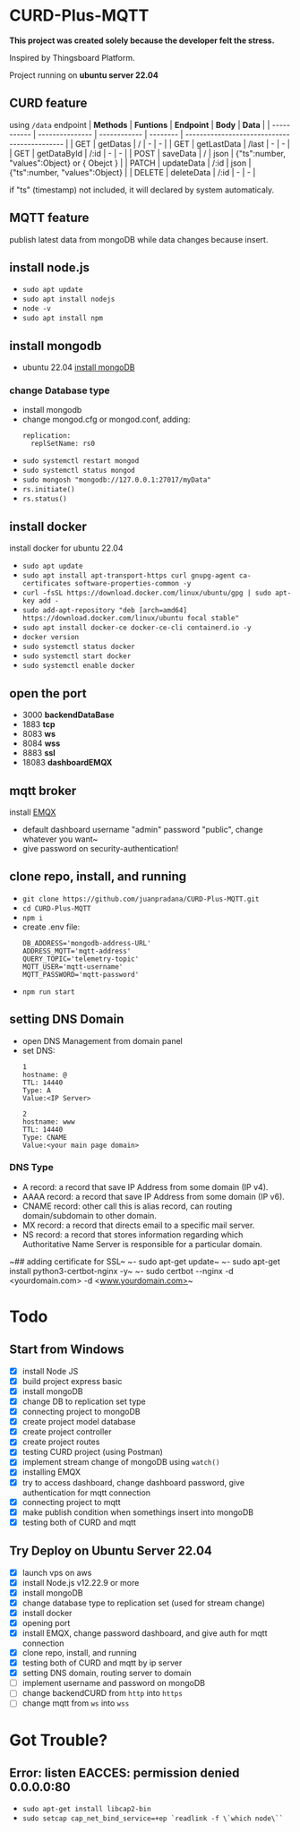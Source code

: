 # CURD-Plus-MQTT
__This project was created solely because the developer felt the stress.__

Inspired by Thingsboard Platform.

Project running on __ubuntu server 22.04__

## CURD feature
using `/data` endpoint
| **Methods** | **Funtions**    | **Endpoint**  | **Body** | **Data** |
| ----------- | --------------- | ------------  | -------- | -------------------------------------------- |
| GET         | getDatas        | /             | -        | -                                            |
| GET         | getLastData     | /last         | -        | -                                            |
| GET         | getDataById     | /:id          | -        | -                                            |
| POST        | saveData        | /             | json     | {"ts":number, "values":Object} or { Obejct } |
| PATCH       | updateData      | /:id          | json     | {"ts":number, "values":Object}               |
| DELETE      | deleteData      | /:id          | -        | -                                            |

if "ts" (timestamp) not included, it will declared by system automaticaly.

## MQTT feature
publish latest data from mongoDB while data changes because insert.

## install node.js
- `sudo apt update`
- `sudo apt install nodejs`
- `node -v`
- `sudo apt install npm`

## install mongodb
- ubuntu 22.04 [install mongoDB](https://www.mongodb.com/docs/manual/tutorial/install-mongodb-on-ubuntu/)

### change Database type
- install mongodb
- change mongod.cfg or mongod.conf, adding:
  ```text
  replication:
    replSetName: rs0
    ```
- `sudo systemctl restart mongod`
- `sudo systemctl status mongod`
- `sudo mongosh "mongodb://127.0.0.1:27017/myData"`
- `rs.initiate()`
- `rs.status()`

## install docker
install docker for ubuntu 22.04
- `sudo apt update`
- `sudo apt install apt-transport-https curl gnupg-agent ca-certificates software-properties-common -y`
- `curl -fsSL https://download.docker.com/linux/ubuntu/gpg | sudo apt-key add -`
- `sudo add-apt-repository "deb [arch=amd64] https://download.docker.com/linux/ubuntu focal stable"`
- `sudo apt install docker-ce docker-ce-cli containerd.io -y`
- `docker version`
- `sudo systemctl status docker`
- `sudo systemctl start docker`
- `sudo systemctl enable docker`

## open the port
- 3000 __backendDataBase__
- 1883 __tcp__
- 8083 __ws__
- 8084 __wss__
- 8883 __ssl__
- 18083 __dashboardEMQX__

## mqtt broker
install [EMQX](https://www.emqx.io/docs/en/v5.0/deploy/install-docker.html#use-docker-compose-to-build-an-emqx-cluster)
- default dashboard username "admin" password "public", change whatever you want~
- give password on security-authentication!

## clone repo, install, and running
- `git clone https://github.com/juanpradana/CURD-Plus-MQTT.git`
- `cd CURD-Plus-MQTT`
- `npm i`
- create .env file:
  ```text
  DB_ADDRESS='mongodb-address-URL'
  ADDRESS_MQTT='mqtt-address'
  QUERY_TOPIC='telemetry-topic'
  MQTT_USER='mqtt-username'
  MQTT_PASSWORD='mqtt-password'
  ```
- `npm run start`

## setting DNS Domain
- open DNS Management from domain panel
- set DNS:
  ```text
  1
  hostname: @
  TTL: 14440
  Type: A
  Value:<IP Server>
  
  2
  hostname: www
  TTL: 14440
  Type: CNAME
  Value:<your main page domain>
  ```
### DNS Type
- A record: a record that save IP Address from some domain (IP v4).
- AAAA record: a record that save IP Address from some domain (IP v6).
- CNAME record: other call this is alias record, can routing domain/subdomain to other domain.
- MX record: a record that directs email to a specific mail server.
- NS record: a record that stores information regarding which Authoritative Name Server is responsible for a particular domain.


~## adding certificate for SSL~
~- sudo apt-get update~
~- sudo apt-get install python3-certbot-nginx -y~
~- sudo certbot --nginx -d <yourdomain.com> -d <www.yourdomain.com>~

# Todo
## __Start from Windows__
- [X] install Node JS
- [X] build project express basic
- [X] install mongoDB
- [X] change DB to replication set type
- [X] connecting project to mongoDB
- [X] create project model database
- [X] create project controller
- [X] create project routes
- [X] testing CURD project (using Postman)
- [X] implement stream change of mongoDB using `watch()`
- [X] installing EMQX
- [X] try to access dashboard, change dashboard password, give authentication for mqtt connection
- [X] connecting project to mqtt
- [X] make publish condition when somethings insert into mongoDB
- [X] testing both of CURD and mqtt

## __Try Deploy on Ubuntu Server 22.04__
- [X] launch vps on aws
- [X] install Node.js v12.22.9 or more
- [X] install mongoDB
- [X] change database type to replication set (used for stream change)
- [X] install docker
- [X] opening port
- [X] install EMQX, change password dashboard, and give auth for mqtt connection
- [X] clone repo, install, and running
- [X] testing both of CURD and mqtt by ip server
- [X] setting DNS domain, routing server to domain
- [ ] implement username and password on mongoDB
- [ ] change backendCURD from `http` into `https`
- [ ] change mqtt from `ws` into `wss`

# Got Trouble?
## Error: listen EACCES: permission denied 0.0.0.0:80
- `sudo apt-get install libcap2-bin`
- ```sudo setcap cap_net_bind_service=+ep `readlink -f \`which node\`` ```

